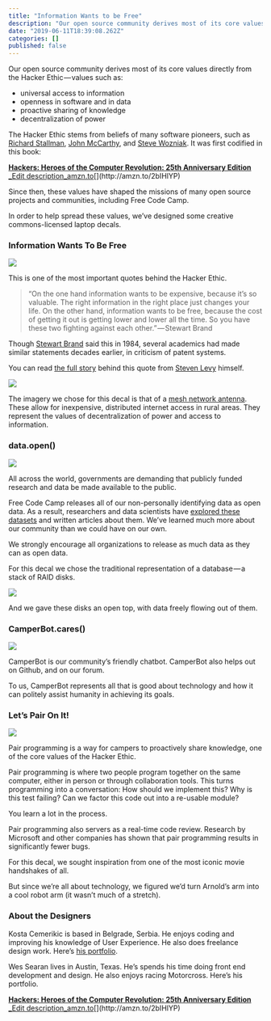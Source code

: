 ```yaml
---
title: "Information Wants to be Free"
description: "Our open source community derives most of its core values directly from the Hacker Ethic — values such as:"
date: "2019-06-11T18:39:08.262Z"
categories: []
published: false
---
```


Our open source community derives most of its core values directly from the Hacker Ethic — values such as:

-   universal access to information
-   openness in software and in data
-   proactive sharing of knowledge
-   decentralization of power

The Hacker Ethic stems from beliefs of many software pioneers, such as [Richard Stallman](https://en.wikipedia.org/wiki/Richard_Stallman), [John McCarthy](https://en.wikipedia.org/wiki/John_McCarthy_%28computer_scientist%29), and [Steve Wozniak](https://en.wikipedia.org/wiki/Steve_Wozniak). It was first codified in this book:

[**Hackers: Heroes of the Computer Revolution: 25th Anniversary Edition**  
_Edit description_amzn.to](http://amzn.to/2bIHlYP "http://amzn.to/2bIHlYP")[](http://amzn.to/2bIHlYP)

Since then, these values have shaped the missions of many open source projects and communities, including Free Code Camp.

  

  

In order to help spread these values, we’ve designed some creative commons-licensed laptop decals.

### Information Wants To Be Free

![](./asset-1.png)

This is one of the most important quotes behind the Hacker Ethic. 

> “On the one hand information wants to be expensive, because it’s so valuable. The right information in the right place just changes your life. On the other hand, information wants to be free, because the cost of getting it out is getting lower and lower all the time. So you have these two fighting against each other.” — Stewart Brand

Though [Stewart Brand](https://en.wikipedia.org/wiki/Stewart_Brand) said this in 1984, several academics had made similar statements decades earlier, in criticism of patent systems.

You can read [the full story](https://backchannel.com/the-definitive-story-of-information-wants-to-be-free-a8d95427641c#.s62frqq65) behind this quote from [Steven Levy](https://medium.com/u/2fff2fb3e70a) himself.

![](./asset-2.png)

The imagery we chose for this decal is that of a [mesh network antenna](https://en.wikipedia.org/wiki/Wireless_mesh_network). These allow for inexpensive, distributed internet access in rural areas. They represent the values of decentralization of power and access to information.

### data.open()

![](./asset-3.png)

All across the world, governments are demanding that publicly funded research and data be made available to the public. 

Free Code Camp releases all of our non-personally identifying data as open data. As a result, researchers and data scientists have [explored these datasets](https://www.kaggle.com/freecodecamp/2016-new-coder-survey-/kernels) and written articles about them. We’ve learned much more about our community than we could have on our own.

We strongly encourage all organizations to release as much data as they can as open data.

For this decal we chose the traditional representation of a database — a stack of RAID disks.

![](./asset-4.png)

And we gave these disks an open top, with data freely flowing out of them.

### CamperBot.cares()

![](./asset-5.png)

CamperBot is our community’s friendly chatbot. CamperBot also helps out on Github, and on our forum.

To us, CamperBot represents all that is good about technology and how it can politely assist humanity in achieving its goals.

### Let’s Pair On It!

![](./asset-6.png)

Pair programming is a way for campers to proactively share knowledge, one of the core values of the Hacker Ethic. 

Pair programming is where two people program together on the same computer, either in person or through collaboration tools. This turns programming into a conversation: How should we implement this? Why is this test failing? Can we factor this code out into a re-usable module?

You learn a lot in the process. 

Pair programming also servers as a real-time code review. Research by Microsoft and other companies has shown that pair programming results in significantly fewer bugs.

For this decal, we sought inspiration from one of the most iconic movie handshakes of all.



But since we’re all about technology, we figured we’d turn Arnold’s arm into a cool robot arm (it wasn’t much of a stretch).

### About the Designers

Kosta Cemerikic is based in Belgrade, Serbia. He enjoys coding and improving his knowledge of User Experience. He also does freelance design work. Here’s [his portfolio](http://kosta-xd.dribbble.com/).

  

  

Wes Searan lives in Austin, Texas. He’s spends his time doing front end development and design. He also enjoys racing Motorcross. Here’s his portfolio.

[**Hackers: Heroes of the Computer Revolution: 25th Anniversary Edition**  
_Edit description_amzn.to](http://amzn.to/2bIHlYP "http://amzn.to/2bIHlYP")[](http://amzn.to/2bIHlYP)
